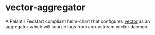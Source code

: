 # vector-aggregator

A Palantir Fedstart compliant helm-chart that configures [vector](https://github.com/vectordotdev/vector) as an aggregator which will source logs from an upstream vector daemon.